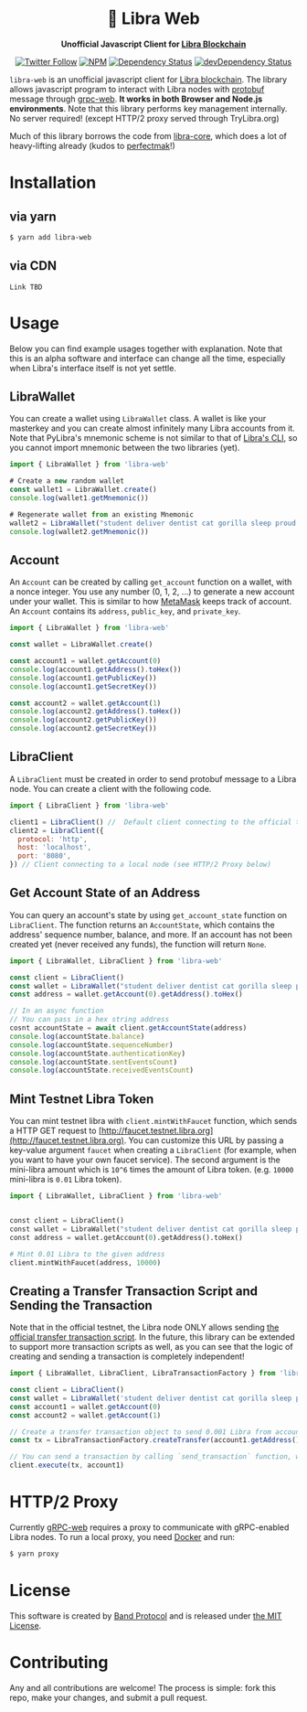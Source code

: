 <div align="center">
  <h1>
    🦄 Libra Web
  </h1>

  <p>
    <strong>Unofficial Javascript Client for <a href="http://libra.org">Libra Blockchain</a></strong>

[![Twitter Follow](https://img.shields.io/twitter/follow/bandprotocol.svg?style=social)](https://twitter.com/BandProtocol)
[![NPM](https://img.shields.io/npm/l/libra-web.svg)](https://opensource.org/licenses/mit-license.php)
[![Dependency Status](https://david-dm.org/bandprotocol/libra-web.svg)](https://david-dm.org/bandprotocol/libra-web)
[![devDependency Status](https://david-dm.org/bandprotocol/libra-web/dev-status.svg)](https://david-dm.org/bandprotocol/libra-web#info=devDependencies)

  </p>
</div>

`libra-web` is an unofficial javascript client for [Libra blockchain](http://libra.org). The library allows javascript program to interact with Libra nodes with [protobuf](https://developers.google.com/protocol-buffers/) message through [grpc-web](https://grpc.io/). **It works in both Browser and Node.js environments**. Note that this library performs key management internally. No server required! (except HTTP/2 proxy served through TryLibra.org)

Much of this library borrows the code from [libra-core](https://github.com/perfectmak/libra-core), which does a lot of heavy-lifting already (kudos to [perfectmak](https://github.com/perfectmak)!)

# Installation

## via yarn

```sh
$ yarn add libra-web
```

## via CDN

```
Link TBD
```

# Usage

Below you can find example usages together with explanation. Note that this is an alpha software and interface can change all the time, especially when Libra's interface itself is not yet settle.

## LibraWallet

You can create a wallet using `LibraWallet` class. A wallet is like your masterkey and you can create almost infinitely many Libra accounts from it. Note that PyLibra's mnemonic scheme is not similar to that of [Libra's CLI](https://github.com/libra/libra/tree/master/client/src), so you cannot import mnemonic between the two libraries (yet).

```js
import { LibraWallet } from 'libra-web'

# Create a new random wallet
const wallet1 = LibraWallet.create()
console.log(wallet1.getMnemonic())

# Regenerate wallet from an existing Mnemonic
wallet2 = LibraWallet("student deliver dentist cat gorilla sleep proud naive gown fiber awkward weasel")
console.log(wallet2.getMnemonic())
```

## Account

An `Account` can be created by calling `get_account` function on a wallet, with a nonce integer. You use any number (0, 1, 2, ...) to generate a new account under your wallet. This is similar to how [MetaMask](https://metamask.io) keeps track of account. An `Account` contains its `address`, `public_key`, and `private_key`.

```js
import { LibraWallet } from 'libra-web'

const wallet = LibraWallet.create()

const account1 = wallet.getAccount(0)
console.log(account1.getAddress().toHex())
console.log(account1.getPublicKey())
console.log(account1.getSecretKey())

const account2 = wallet.getAccount(1)
console.log(account2.getAddress().toHex())
console.log(account2.getPublicKey())
console.log(account2.getSecretKey())
```

## LibraClient

A `LibraClient` must be created in order to send protobuf message to a Libra node. You can create a client with the following code.

```js
import { LibraClient } from 'libra-web'

client1 = LibraClient() //  Default client connecting to the official testnet through TryLibra.org
client2 = LibraClient({
  protocol: 'http',
  host: 'localhost',
  port: '8080',
}) // Client connecting to a local node (see HTTP/2 Proxy below)
```

## Get Account State of an Address

You can query an account's state by using `get_account_state` function on `LibraClient`. The function returns an `AccountState`, which contains the address' sequence number, balance, and more. If an account has not been created yet (never received any funds), the function will return `None`.

```js
import { LibraWallet, LibraClient } from 'libra-web'

const client = LibraClient()
const wallet = LibraWallet("student deliver dentist cat gorilla sleep proud naive gown fiber awkward weasel")
const address = wallet.getAccount(0).getAddress().toHex()

// In an async function
// You can pass in a hex string address
cosnt accountState = await client.getAccountState(address)
console.log(accountState.balance)
console.log(accountState.sequenceNumber)
console.log(accountState.authenticationKey)
console.log(accountState.sentEventsCount)
console.log(accountState.receivedEventsCount)
```

## Mint Testnet Libra Token

You can mint testnet libra with `client.mintWithFaucet` function, which sends a HTTP GET request to [http://faucet.testnet.libra.org](http://faucet.testnet.libra.org). You can customize this URL by passing a key-value argument `faucet` when creating a `LibraClient` (for example, when you want to have your own faucet service). The second argument is the mini-libra amount which is `10^6` times the amount of Libra token. (e.g. `10000` mini-libra is `0.01` Libra token).

```py
import { LibraWallet, LibraClient } from 'libra-web'


const client = LibraClient()
const wallet = LibraWallet("student deliver dentist cat gorilla sleep proud naive gown fiber awkward weasel")
const address = wallet.getAccount(0).getAddress().toHex()

# Mint 0.01 Libra to the given address
client.mintWithFaucet(address, 10000)
```

## Creating a Transfer Transaction Script and Sending the Transaction

Note that in the official testnet, the Libra node ONLY allows sending [the official transfer transaction script](https://github.com/libra/libra/blob/master/language/stdlib/transaction_scripts/peer_to_peer_transfer.mvir). In the future, this library can be extended to support more transaction scripts as well, as you can see that the logic of creating and sending a transaction is completely independent!

```js
import { LibraWallet, LibraClient, LibraTransactionFactory } from 'libra-web'

const client = LibraClient()
const wallet = LibraWallet('student deliver dentist cat gorilla sleep proud naive gown fiber awkward weasel')
const account1 = wallet.getAccount(0)
const account2 = wallet.getAccount(1)

// Create a transfer transaction object to send 0.001 Libra from account1 to account2
const tx = LibraTransactionFactory.createTransfer(account1.getAddress(), account2.getAddress(), 1000)

// You can send a transaction by calling `send_transaction` function, which takes a sender `Account` and a `Transaction` object. You can also optionally passed `max_gas_amount`, `gas_unit_price`, and `expiration_time`.
client.execute(tx, account1)
```

# HTTP/2 Proxy

Currently [gRPC-web](https://github.com/grpc/grpc-web) requires a proxy to communicate with gRPC-enabled Libra nodes. To run a local proxy, you need [Docker](https://www.docker.com/) and run:

```sh
$ yarn proxy
```

# License

This software is created by [Band Protocol](https://bandprotocol.com) and is released under [the MIT License](https://opensource.org/licenses/MIT).

# Contributing

Any and all contributions are welcome! The process is simple: fork this repo, make your changes, and submit a pull request.
